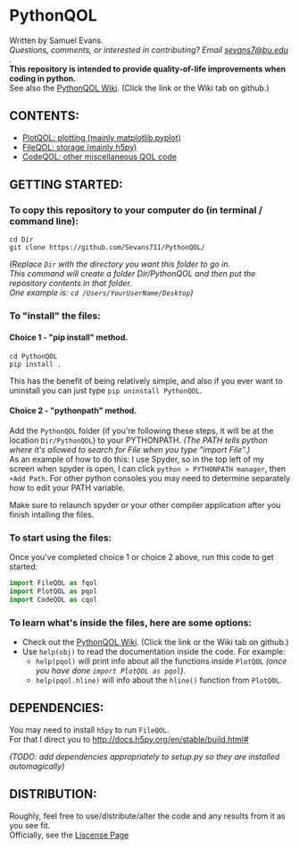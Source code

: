 # PythonQOL

Written by Samuel Evans.  
*Questions, comments, or interested in contributing? Email sevans7@bu.edu .*  
**This repository is intended to provide quality-of-life improvements when coding in python.**  
See also the [PythonQOL Wiki](https://github.com/Sevans711/PythonQOL/wiki). (Click the link or the Wiki tab on github.)

## CONTENTS:  
- [PlotQOL: plotting (mainly matplotlib.pyplot)](https://github.com/Sevans711/PythonQOL/wiki/PlotQOL)  
- [FileQOL: storage  (mainly h5py)](https://github.com/Sevans711/PythonQOL/wiki/FileQOL)  
- [CodeQOL: other miscellaneous QOL code](https://github.com/Sevans711/PythonQOL/wiki/CodeQOL)  

## GETTING STARTED:  
### To copy this repository to your computer do (in terminal / command line):  
```
cd Dir   
git clone https://github.com/Sevans711/PythonQOL/ 
```
_(Replace `Dir` with the directory you want this folder to go in.  
This command will create a folder Dir/PythonQOL and then put the repository contents in that folder.  
One example is: `cd /Users/YourUserName/Desktop`)_  

### To "install" the files:
#### Choice 1 - "pip install" method.
```
cd PythonQOL
pip install .
```
This has the benefit of being relatively simple, and also if you ever want to uninstall you can just type `pip uninstall PythonQOL`.

#### Choice 2 - "pythonpath" method.
Add the `PythonQOL` folder (if you're following these steps, it will be at the location `Dir/PythonQOL`) to your PYTHONPATH. _(The PATH tells python where it's allowed to search for File when you type "import File".)_  
As an example of how to do this: I use Spyder, so in the top left of my screen when spyder is open, I can click `python > PYTHONPATH manager`, then `+Add Path`. For other python consoles you may need to determine separately how to edit your PATH variable.  

Make sure to relaunch spyder or your other compiler application after you finish intalling the files.

### To start using the files:
Once you've completed choice 1 or choice 2 above, run this code to get started:
```python
import FileQOL as fqol
import PlotQOL as pqol
import CodeQOL as cqol
```

### To learn what's inside the files, here are some options:
- Check out the [PythonQOL Wiki](https://github.com/Sevans711/PythonQOL/wiki). (Click the link or the Wiki tab on github.)
- Use `help(obj)` to read the documentation inside the code. For example:
  - `help(pqol)` will print info about all the functions inside `PlotQOL` _(once you have done `import PlotQOL as pqol`)_.
  - `help(pqol.hline)` will info about the `hline()` function from `PlotQOL`.
  
## DEPENDENCIES:  
You may need to install `h5py` to run `FileQOL`.  
For that I direct you to http://docs.h5py.org/en/stable/build.html#  

_(TODO: add dependencies appropriately to setup.py so they are installed automagically)_

## DISTRIBUTION:  
Roughly, feel free to use/distribute/alter the code and any results from it as you see fit.  
Officially, see the [Liscense Page](https://github.com/Sevans711/PythonQOL/blob/master/LICENSE)


